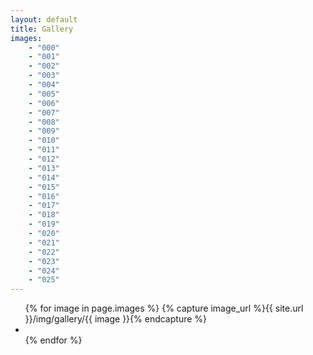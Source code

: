 ```yaml
---
layout: default
title: Gallery
images:
    - "000"
    - "001"
    - "002"
    - "003"
    - "004"
    - "005"
    - "006"
    - "007"
    - "008"
    - "009"
    - "010"
    - "011"
    - "012"
    - "013"
    - "014"
    - "015"
    - "016"
    - "017"
    - "018"
    - "019"
    - "020"
    - "021"
    - "022"
    - "023"
    - "024"
    - "025"
---
```

<ul class="gallery">
{% for image in page.images %}
    {% capture image_url %}{{ site.url }}/img/gallery/{{ image }}{% endcapture %}
    <li><a href="{{ image_url }}.jpg" rel="lightbox[gallery]"><img src="{{ image_url }}_thumb.jpg" alt=""/></a></li>
{% endfor %}
</ul>
